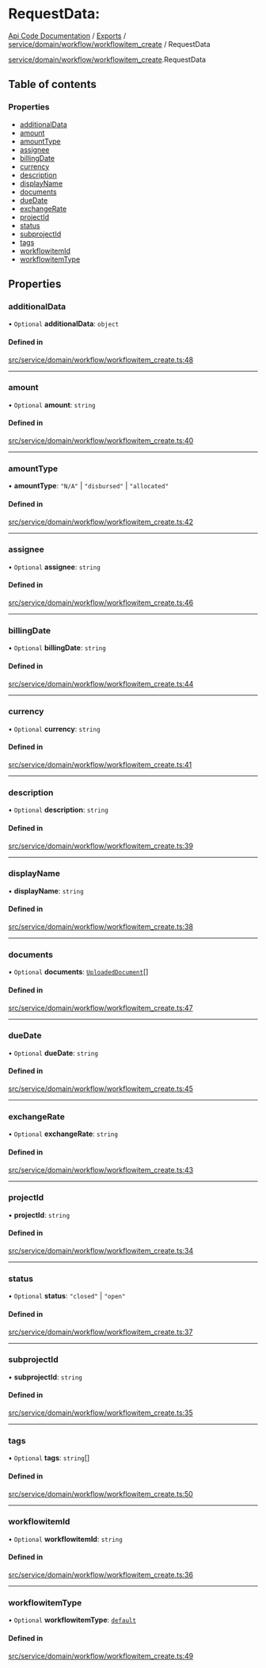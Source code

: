 # RequestData: 
 
[Api Code Documentation](../README.md) / [Exports](../modules.md) / [service/domain/workflow/workflowitem\_create](../modules/service_domain_workflow_workflowitem_create.md) / RequestData

[service/domain/workflow/workflowitem\_create](../modules/service_domain_workflow_workflowitem_create.md).RequestData

## Table of contents

### Properties

- [additionalData](service_domain_workflow_workflowitem_create.RequestData.md#additionaldata)
- [amount](service_domain_workflow_workflowitem_create.RequestData.md#amount)
- [amountType](service_domain_workflow_workflowitem_create.RequestData.md#amounttype)
- [assignee](service_domain_workflow_workflowitem_create.RequestData.md#assignee)
- [billingDate](service_domain_workflow_workflowitem_create.RequestData.md#billingdate)
- [currency](service_domain_workflow_workflowitem_create.RequestData.md#currency)
- [description](service_domain_workflow_workflowitem_create.RequestData.md#description)
- [displayName](service_domain_workflow_workflowitem_create.RequestData.md#displayname)
- [documents](service_domain_workflow_workflowitem_create.RequestData.md#documents)
- [dueDate](service_domain_workflow_workflowitem_create.RequestData.md#duedate)
- [exchangeRate](service_domain_workflow_workflowitem_create.RequestData.md#exchangerate)
- [projectId](service_domain_workflow_workflowitem_create.RequestData.md#projectid)
- [status](service_domain_workflow_workflowitem_create.RequestData.md#status)
- [subprojectId](service_domain_workflow_workflowitem_create.RequestData.md#subprojectid)
- [tags](service_domain_workflow_workflowitem_create.RequestData.md#tags)
- [workflowitemId](service_domain_workflow_workflowitem_create.RequestData.md#workflowitemid)
- [workflowitemType](service_domain_workflow_workflowitem_create.RequestData.md#workflowitemtype)

## Properties

### additionalData

• `Optional` **additionalData**: `object`

#### Defined in

[src/service/domain/workflow/workflowitem_create.ts:48](https://github.com/openkfw/TruBudget/blob/26ade46/api/src/service/domain/workflow/workflowitem_create.ts#L48)

___

### amount

• `Optional` **amount**: `string`

#### Defined in

[src/service/domain/workflow/workflowitem_create.ts:40](https://github.com/openkfw/TruBudget/blob/26ade46/api/src/service/domain/workflow/workflowitem_create.ts#L40)

___

### amountType

• **amountType**: ``"N/A"`` \| ``"disbursed"`` \| ``"allocated"``

#### Defined in

[src/service/domain/workflow/workflowitem_create.ts:42](https://github.com/openkfw/TruBudget/blob/26ade46/api/src/service/domain/workflow/workflowitem_create.ts#L42)

___

### assignee

• `Optional` **assignee**: `string`

#### Defined in

[src/service/domain/workflow/workflowitem_create.ts:46](https://github.com/openkfw/TruBudget/blob/26ade46/api/src/service/domain/workflow/workflowitem_create.ts#L46)

___

### billingDate

• `Optional` **billingDate**: `string`

#### Defined in

[src/service/domain/workflow/workflowitem_create.ts:44](https://github.com/openkfw/TruBudget/blob/26ade46/api/src/service/domain/workflow/workflowitem_create.ts#L44)

___

### currency

• `Optional` **currency**: `string`

#### Defined in

[src/service/domain/workflow/workflowitem_create.ts:41](https://github.com/openkfw/TruBudget/blob/26ade46/api/src/service/domain/workflow/workflowitem_create.ts#L41)

___

### description

• `Optional` **description**: `string`

#### Defined in

[src/service/domain/workflow/workflowitem_create.ts:39](https://github.com/openkfw/TruBudget/blob/26ade46/api/src/service/domain/workflow/workflowitem_create.ts#L39)

___

### displayName

• **displayName**: `string`

#### Defined in

[src/service/domain/workflow/workflowitem_create.ts:38](https://github.com/openkfw/TruBudget/blob/26ade46/api/src/service/domain/workflow/workflowitem_create.ts#L38)

___

### documents

• `Optional` **documents**: [`UploadedDocument`](service_domain_document_document.UploadedDocument.md)[]

#### Defined in

[src/service/domain/workflow/workflowitem_create.ts:47](https://github.com/openkfw/TruBudget/blob/26ade46/api/src/service/domain/workflow/workflowitem_create.ts#L47)

___

### dueDate

• `Optional` **dueDate**: `string`

#### Defined in

[src/service/domain/workflow/workflowitem_create.ts:45](https://github.com/openkfw/TruBudget/blob/26ade46/api/src/service/domain/workflow/workflowitem_create.ts#L45)

___

### exchangeRate

• `Optional` **exchangeRate**: `string`

#### Defined in

[src/service/domain/workflow/workflowitem_create.ts:43](https://github.com/openkfw/TruBudget/blob/26ade46/api/src/service/domain/workflow/workflowitem_create.ts#L43)

___

### projectId

• **projectId**: `string`

#### Defined in

[src/service/domain/workflow/workflowitem_create.ts:34](https://github.com/openkfw/TruBudget/blob/26ade46/api/src/service/domain/workflow/workflowitem_create.ts#L34)

___

### status

• `Optional` **status**: ``"closed"`` \| ``"open"``

#### Defined in

[src/service/domain/workflow/workflowitem_create.ts:37](https://github.com/openkfw/TruBudget/blob/26ade46/api/src/service/domain/workflow/workflowitem_create.ts#L37)

___

### subprojectId

• **subprojectId**: `string`

#### Defined in

[src/service/domain/workflow/workflowitem_create.ts:35](https://github.com/openkfw/TruBudget/blob/26ade46/api/src/service/domain/workflow/workflowitem_create.ts#L35)

___

### tags

• `Optional` **tags**: `string`[]

#### Defined in

[src/service/domain/workflow/workflowitem_create.ts:50](https://github.com/openkfw/TruBudget/blob/26ade46/api/src/service/domain/workflow/workflowitem_create.ts#L50)

___

### workflowitemId

• `Optional` **workflowitemId**: `string`

#### Defined in

[src/service/domain/workflow/workflowitem_create.ts:36](https://github.com/openkfw/TruBudget/blob/26ade46/api/src/service/domain/workflow/workflowitem_create.ts#L36)

___

### workflowitemType

• `Optional` **workflowitemType**: [`default`](../modules/service_domain_workflowitem_types_types.md#default)

#### Defined in

[src/service/domain/workflow/workflowitem_create.ts:49](https://github.com/openkfw/TruBudget/blob/26ade46/api/src/service/domain/workflow/workflowitem_create.ts#L49)
